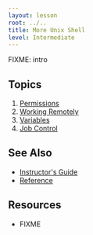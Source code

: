 ```yaml
---
layout: lesson
root: ../..
title: More Unix Shell
level: Intermediate
---
```

FIXME: intro

Topics
------
1.  [Permissions](01-perm.html)
2.  [Working Remotely](02-ssh.html)
3.  [Variables](03-var.html)
4.  [Job Control](04-job.html)

See Also
--------
*   [Instructor's Guide](guide.html)
*   [Reference](reference.html)

Resources
---------
*   FIXME
